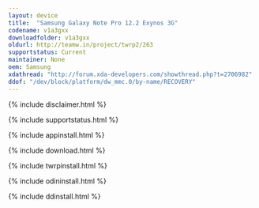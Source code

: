 ```yaml
---
layout: device
title:  "Samsung Galaxy Note Pro 12.2 Exynos 3G"
codename: v1a3gxx
downloadfolder: v1a3gxx
oldurl: http://teamw.in/project/twrp2/263
supportstatus: Current
maintainer: None
oem: Samsung
xdathread: "http://forum.xda-developers.com/showthread.php?t=2706982"
ddof: "/dev/block/platform/dw_mmc.0/by-name/RECOVERY"
---
```


{% include disclaimer.html %}

{% include supportstatus.html %}

{% include appinstall.html %}

{% include download.html %}

{% include twrpinstall.html %}

{% include odininstall.html %}

{% include ddinstall.html %}
